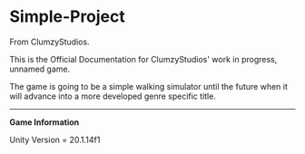 # Simple-Project
From ClumzyStudios.


This is the Official Documentation for ClumzyStudios' work in progress, unnamed game.


The game is going to be a simple walking simulator until the future when it will advance into a more developed genre specific title.

<hr>

<b> Game Information </b>

Unity Version = 20.1.14f1